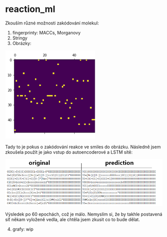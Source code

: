 # reaction_ml


Zkouším různé možnosti zakódování molekul:

1) fingerprinty: MACCs, Morganovy
2) Stringy
3) Obrázky:

![mol to picture](png/mol2pic.PNG)

Tady to je pokus o zakódování reakce ve smiles do obrázku.
Následně jsem zkoušela použít je jako vstup do autoencoderové a LSTM sítě:

![prediction](png/orig_pred.PNG)

Výsledek po 60 epochách, což je málo. Nemyslím si, že by takhle postavená síť někam vyloženě vedla, ale chtěla jsem zkusit co to bude dělat.

4) grafy:
wip


